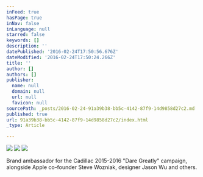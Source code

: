 ```yaml
---
inFeed: true
hasPage: true
inNav: false
inLanguage: null
starred: false
keywords: []
description: ''
datePublished: '2016-02-24T17:50:56.676Z'
dateModified: '2016-02-24T17:50:24.266Z'
title: ''
author: []
authors: []
publisher:
  name: null
  domain: null
  url: null
  favicon: null
sourcePath: _posts/2016-02-24-91a39b38-bb5c-4142-87f9-14d9858d27c2.md
published: true
url: 91a39b38-bb5c-4142-87f9-14d9858d27c2/index.html
_type: Article

---
```

![](https://the-grid-user-content.s3-us-west-2.amazonaws.com/0508f9f5-c36f-4498-95b0-27f0886d5aa8.png)
![](https://the-grid-user-content.s3-us-west-2.amazonaws.com/c474c28b-e953-4c03-b406-c8bb32f70fd0.jpg)
![](https://the-grid-user-content.s3-us-west-2.amazonaws.com/9a04be02-9a4c-46a2-adfb-d4216a175f75.png)

Brand ambassador for the Cadillac 2015-2016 "Dare Greatly" campaign, alongside Apple co-founder Steve Wozniak, designer Jason Wu and others.
